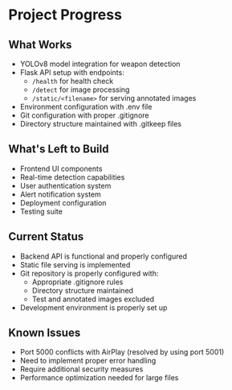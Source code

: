 # Project Progress

## What Works
- YOLOv8 model integration for weapon detection
- Flask API setup with endpoints:
  - `/health` for health check
  - `/detect` for image processing
  - `/static/<filename>` for serving annotated images
- Environment configuration with .env file
- Git configuration with proper .gitignore
- Directory structure maintained with .gitkeep files

## What's Left to Build
- Frontend UI components
- Real-time detection capabilities
- User authentication system
- Alert notification system
- Deployment configuration
- Testing suite

## Current Status
- Backend API is functional and properly configured
- Static file serving is implemented
- Git repository is properly configured with:
  - Appropriate .gitignore rules
  - Directory structure maintained
  - Test and annotated images excluded
- Development environment is properly set up

## Known Issues
- Port 5000 conflicts with AirPlay (resolved by using port 5001)
- Need to implement proper error handling
- Require additional security measures
- Performance optimization needed for large files 